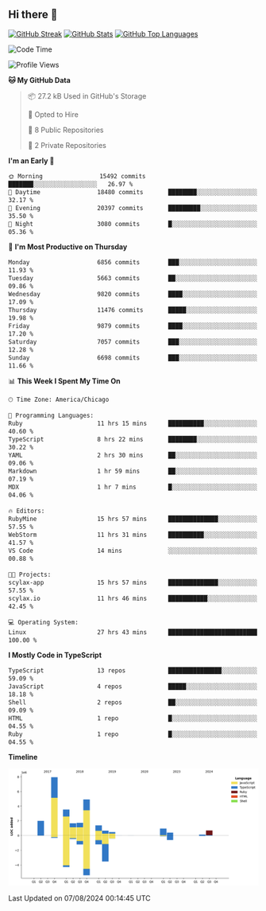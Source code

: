 ## Hi there 👋

<!--
- 🔭 I’m currently working on ...
- 🌱 I’m currently learning ...
- 👯 I’m looking to collaborate on ...
- 🤔 I’m looking for help with ...
- 💬 Ask me about ...
- 📫 How to reach me: ...
- 😄 Pronouns: ...
- ⚡ Fun fact: ...
-->

[![GitHub Streak](https://github-readme-streak-stats.herokuapp.com?user=jameswlane&theme=tokyonight)](https://git.io/streak-stats)
[![GitHub Stats](https://github-readme-stats.vercel.app/api?username=jameswlane&show_icons=true&theme=tokyonight)](https://github-readme-stats.vercel.app)
[![GitHub Top Languages](https://github-readme-stats.vercel.app/api/top-langs?username=jameswlane&show_icons=true&locale=en&layout=compact&theme=tokyonight)](https://github-readme-stats.vercel.app)


<!--START_SECTION:waka-->
![Code Time](http://img.shields.io/badge/Code%20Time-50%20hrs%205%20mins-blue)

![Profile Views](http://img.shields.io/badge/Profile%20Views-72-blue)

**🐱 My GitHub Data** 

> 📦 27.2 kB Used in GitHub's Storage 
 > 
> 💼 Opted to Hire
 > 
> 📜 8 Public Repositories 
 > 
> 🔑 2 Private Repositories 
 > 
**I'm an Early 🐤** 

```text
🌞 Morning                15492 commits       ███████░░░░░░░░░░░░░░░░░░   26.97 % 
🌆 Daytime                18480 commits       ████████░░░░░░░░░░░░░░░░░   32.17 % 
🌃 Evening                20397 commits       █████████░░░░░░░░░░░░░░░░   35.50 % 
🌙 Night                  3080 commits        █░░░░░░░░░░░░░░░░░░░░░░░░   05.36 % 
```
📅 **I'm Most Productive on Thursday** 

```text
Monday                   6856 commits        ███░░░░░░░░░░░░░░░░░░░░░░   11.93 % 
Tuesday                  5663 commits        ██░░░░░░░░░░░░░░░░░░░░░░░   09.86 % 
Wednesday                9820 commits        ████░░░░░░░░░░░░░░░░░░░░░   17.09 % 
Thursday                 11476 commits       █████░░░░░░░░░░░░░░░░░░░░   19.98 % 
Friday                   9879 commits        ████░░░░░░░░░░░░░░░░░░░░░   17.20 % 
Saturday                 7057 commits        ███░░░░░░░░░░░░░░░░░░░░░░   12.28 % 
Sunday                   6698 commits        ███░░░░░░░░░░░░░░░░░░░░░░   11.66 % 
```


📊 **This Week I Spent My Time On** 

```text
🕑︎ Time Zone: America/Chicago

💬 Programming Languages: 
Ruby                     11 hrs 15 mins      ██████████░░░░░░░░░░░░░░░   40.60 % 
TypeScript               8 hrs 22 mins       ████████░░░░░░░░░░░░░░░░░   30.22 % 
YAML                     2 hrs 30 mins       ██░░░░░░░░░░░░░░░░░░░░░░░   09.06 % 
Markdown                 1 hr 59 mins        ██░░░░░░░░░░░░░░░░░░░░░░░   07.19 % 
MDX                      1 hr 7 mins         █░░░░░░░░░░░░░░░░░░░░░░░░   04.06 % 

🔥 Editors: 
RubyMine                 15 hrs 57 mins      ██████████████░░░░░░░░░░░   57.55 % 
WebStorm                 11 hrs 31 mins      ██████████░░░░░░░░░░░░░░░   41.57 % 
VS Code                  14 mins             ░░░░░░░░░░░░░░░░░░░░░░░░░   00.88 % 

🐱‍💻 Projects: 
scylax-app               15 hrs 57 mins      ██████████████░░░░░░░░░░░   57.55 % 
scylax.io                11 hrs 46 mins      ███████████░░░░░░░░░░░░░░   42.45 % 

💻 Operating System: 
Linux                    27 hrs 43 mins      █████████████████████████   100.00 % 
```

**I Mostly Code in TypeScript** 

```text
TypeScript               13 repos            ███████████████░░░░░░░░░░   59.09 % 
JavaScript               4 repos             █████░░░░░░░░░░░░░░░░░░░░   18.18 % 
Shell                    2 repos             ██░░░░░░░░░░░░░░░░░░░░░░░   09.09 % 
HTML                     1 repo              █░░░░░░░░░░░░░░░░░░░░░░░░   04.55 % 
Ruby                     1 repo              █░░░░░░░░░░░░░░░░░░░░░░░░   04.55 % 
```



**Timeline**

![Lines of Code chart](https://raw.githubusercontent.com/jameswlane/jameswlane/main/assets/bar_graph.png)


 Last Updated on 07/08/2024 00:14:45 UTC
<!--END_SECTION:waka-->
